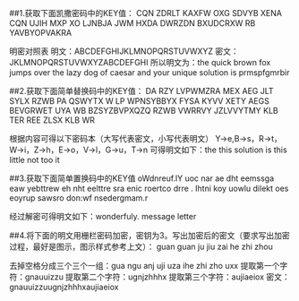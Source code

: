 ##1.获取下面凯撒密码中的KEY值：
CQN ZDRLT KAXFW OXG SDVYB XENA CQN UJIH MXP XO LJNBJA JWM HXDA DWRZDN BXUDCRXW RB YAVBYOPVAKRA

明密对照表
明文：ABCDEFGHIJKLMNOPQRSTUVWXYZ
密文：JKLMNOPQRSTUVWXYZABCDEFGHI
所以明文为：the quick brown fox jumps over the lazy dog of caesar and your unique solution is prmspfgmrbir

##2.获取下面简单替换码中的KEY值：
DA RZY LVPWMZRA MEX AEG JLT SYLX RZWB PA QSWYTX W LP WPNSYBBYX FYSA KYVV XETY AEGS BEVGRWET UYA WB BZSYZBVPXQZQ RZWB VWRRVY JZLVVYTMY KLB TER REE ZLSX KLB WR

根据内容可得以下密码本（大写代表密文，小写代表明文）
Y->e,B->s，R->t，W->i，Z->h，E->o，V->l，G->u，T->n
可得明文如下：the    this     solution  is  this   little   not too    it

##3.获取下面简单置换码中的KEY值
oWdnreuf.lY uoc nar ae dht eemssga eaw yebttrew eh nht eelttre sra enic roertco drre . Ihtni koy uowlu dilekt  oes eoyrup sawsro don:wf nsedergmam.r

经过解密可得明文如下：wonderfuly. message letter

##4.将下面的明文用栅栏密码加密，密钥为3。写出加密后的密文（要求写出加密过程，最好是图示，图示样式参考上文）：
guan guan ju jiu zai he zhi zhou

去掉空格分成三个三个一组：gua ngu anj uji uza ihe zhi zho uxx 
提取第一个字符：gnauuizzu
提取第二个字符：ugnjzhhhx
提取第三个字符：aujiaeiox
密文：gnauuizzuugnjzhhhxaujiaeiox
